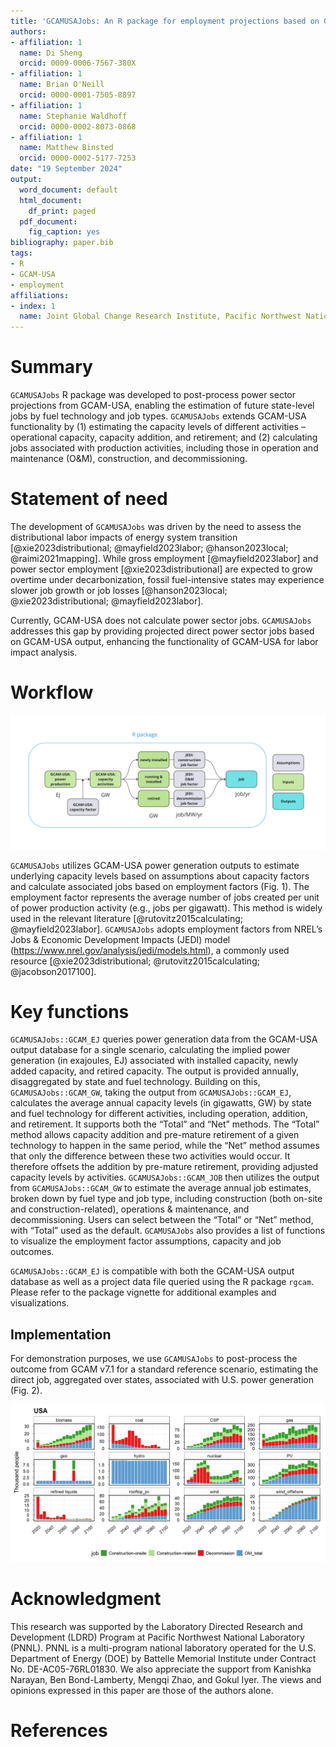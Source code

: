 ```yaml
---
title: 'GCAMUSAJobs: An R package for employment projections based on GCAM-USA power sector outcomes'
authors:
- affiliation: 1
  name: Di Sheng
  orcid: 0009-0006-7567-380X
- affiliation: 1
  name: Brian O'Neill
  orcid: 0000-0001-7505-8897
- affiliation: 1
  name: Stephanie Waldhoff
  orcid: 0000-0002-8073-0868
- affiliation: 1
  name: Matthew Binsted
  orcid: 0000-0002-5177-7253
date: "19 September 2024"
output:
  word_document: default
  html_document:
    df_print: paged
  pdf_document:
    fig_caption: yes
bibliography: paper.bib
tags:
- R
- GCAM-USA
- employment
affiliations:
- index: 1
  name: Joint Global Change Research Institute, Pacific Northwest National Laboratory, College Park, MD, USA
---
```


# Summary

`GCAMUSAJobs` R package was developed to post-process power sector projections from GCAM-USA, enabling the estimation of future state-level jobs by fuel technology and job types. `GCAMUSAJobs` extends GCAM-USA functionality by (1) estimating the capacity levels of different activities – operational capacity, capacity addition, and retirement; and (2) calculating jobs associated with production activities, including those in operation and maintenance (O&M), construction, and decommissioning.

# Statement of need

The development of `GCAMUSAJobs` was driven by the need to assess the distributional labor impacts of energy system transition [@xie2023distributional; @mayfield2023labor; @hanson2023local; @raimi2021mapping]. While gross employment [@mayfield2023labor] and power sector employment [@xie2023distributional] are expected to grow overtime under decarbonization, fossil fuel-intensive states may experience slower job growth or job losses [@hanson2023local; @xie2023distributional; @mayfield2023labor].

Currently, GCAM-USA does not calculate power sector jobs. `GCAMUSAJobs` addresses this gap by providing projected direct power sector jobs based on GCAM-USA output, enhancing the functionality of GCAM-USA for labor impact analysis.

# Workflow

![Figure. 1. Package workflow.](Workflow.png)

`GCAMUSAJobs` utilizes GCAM-USA power generation outputs to estimate underlying capacity levels based on assumptions about capacity factors and calculate associated jobs based on employment factors (Fig. 1). The employment factor represents the average number of jobs created per unit of power production activity (e.g., jobs per gigawatt). This method is widely used in the relevant literature [@rutovitz2015calculating; @mayfield2023labor]. `GCAMUSAJobs` adopts employment factors from NREL’s Jobs & Economic Development Impacts (JEDI) model (<https://www.nrel.gov/analysis/jedi/models.html>), a commonly used resource [@xie2023distributional; @rutovitz2015calculating; @jacobson2017100].

# Key functions

`GCAMUSAJobs::GCAM_EJ` queries power generation data from the GCAM-USA output database for a single scenario, calculating the implied power generation (in exajoules, EJ) associated with installed capacity, newly added capacity, and retired capacity. The output is provided annually, disaggregated by state and fuel technology. Building on this, `GCAMUSAJobs::GCAM_GW`, taking the output from `GCAMUSAJobs::GCAM_EJ`, calculates the average annual capacity levels (in gigawatts, GW) by state and fuel technology for different activities, including operation, addition, and retirement. It supports both the “Total” and “Net” methods. The “Total” method allows capacity addition and pre-mature retirement of a given technology to happen in the same period, while the “Net” method assumes that only the difference between these two activities would occur. It therefore offsets the addition by pre-mature retirement, providing adjusted capacity levels by activities. `GCAMUSAJobs::GCAM_JOB` then utilizes the output from `GCAMUSAJobs::GCAM_GW` to estimate the average annual job estimates, broken down by fuel type and job type, including construction (both on-site and construction-related), operations & maintenance, and decommissioning. Users can select between the “Total” or “Net” method, with “Total” used as the default. `GCAMUSAJobs` also provides a list of functions to visualize the employment factor assumptions, capacity and job outcomes.

`GCAMUSAJobs::GCAM_EJ` is compatible with both the GCAM-USA output database as well as a project data file queried using the R package `rgcam`. Please refer to the package vignette for additional examples and visualizations.

## Implementation

For demonstration purposes, we use `GCAMUSAJobs` to post-process the outcome from GCAM v7.1 for a standard reference scenario, estimating the direct job, aggregated over states, associated with U.S. power generation (Fig. 2).

![Figure. 2. Annual average power sector jobs by fuel and job types over a 5-year model period.](Jobs.png)

# Acknowledgment

This research was supported by the Laboratory Directed Research and Development (LDRD) Program at Pacific Northwest National Laboratory (PNNL). PNNL is a multi-program national laboratory operated for the U.S. Department of Energy (DOE) by Battelle Memorial Institute under Contract No. DE-AC05-76RL01830. We also appreciate the support from Kanishka Narayan, Ben Bond-Lamberty, Mengqi Zhao, and Gokul Iyer. The views and opinions expressed in this paper are those of the authors alone.

# References
